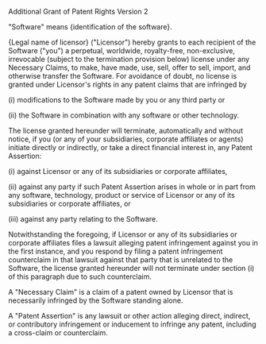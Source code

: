 Additional Grant of Patent Rights Version 2

"Software" means {identification of the software}.

{Legal name of licensor} ("Licensor") hereby grants to each recipient of the Software ("you") a perpetual, worldwide, royalty-free, non-exclusive, irrevocable (subject to the termination provision below) license under any Necessary Claims, to make, have made, use, sell, offer to sell, import, and otherwise transfer the Software. For avoidance of doubt, no license is granted under Licensor's rights in any patent claims that are infringed by

(i) modifications to the Software made by you or any third party or

(ii) the Software in combination with any software or other technology.

The license granted hereunder will terminate, automatically and without notice, if you (or any of your subsidiaries, corporate affiliates or agents) initiate directly or indirectly, or take a direct financial interest in, any Patent Assertion:

(i) against Licensor or any of its subsidiaries or corporate affiliates,

(ii) against any party if such Patent Assertion arises in whole or in part from any software, technology, product or service of Licensor or any of its subsidiaries or corporate affiliates, or

(iii) against any party relating to the Software.

Notwithstanding the foregoing, if Licensor or any of its subsidiaries or corporate affiliates files a lawsuit alleging patent infringement against you in the first instance, and you respond by filing a patent infringement counterclaim in that lawsuit against that party that is unrelated to the Software, the license granted hereunder will not terminate under section (i) of this paragraph due to such counterclaim.

A "Necessary Claim" is a claim of a patent owned by Licensor that is necessarily infringed by the Software standing alone.

A "Patent Assertion" is any lawsuit or other action alleging direct, indirect, or contributory infringement or inducement to infringe any patent, including a cross-claim or counterclaim.
